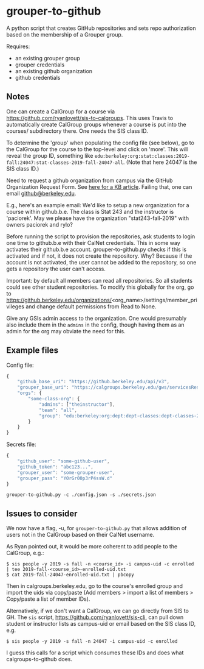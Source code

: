 # grouper-to-github

A python script that creates GitHub repositories and sets repo authorization
based on the membership of a Grouper group.

Requires:
  * an existing grouper group
  * grouper credentials
  * an existing github organization
  * github credentials

## Notes

One can create a CalGroup for a course via https://github.com/ryanlovett/sis-to-calgroups. This uses Travis to automatically create CalGroup groups whenever a course is put into the courses/ subdirectory there. One needs the SIS class ID.

To determine the 'group' when populating the config file (see below), go to the CalGroup for the course to the top-level and click on 'more'. This will reveal the group ID, something like `edu:berkeley:org:stat:classes:2019-fall:24047:stat-classes-2019-fall-24047-all`. (Note that here 24047 is the SIS class ID.)

Need to request a github organization from campus via the GitHub Organization Request Form. See [here for a KB article](https://berkeley.service-now.com/kb?sys_kb_id=f5e5c489db237b4497e5d144ce9619af&id=kb_article_view&sysparm_rank=4&sysparm_tsqueryId=8bd70e5ddb2bb34458bbdbf0ce9619c9). Failing that, one can email github@berkeley.edu.

E.g., here's an example email: We'd like to setup a new organization for a course within github.b.e. The class is Stat 243 and the instructor is 'paciorek'. May we please have the organization "stat243-fall-2019" with owners paciorek and rylo?

Before running the script to provision the repositories, ask students to login one time to github.b.e with their CalNet credentials. This in some way activates their github.b.e account. grouper-to-github.py checks if this is activated and if not, it does not create the repository. Why? Because if the account is not activated, the user cannot be added to the repository, so one gets a repository the user can't access.

Important: by default all members can read all repositories. So all students could see other student repositories. To modify this globally for the org, go to https://github.berkeley.edu/organizations/<org_name>/settings/member_privileges and change default permissions from Read to None.

Give any GSIs admin access to the organization. One would presumably also include them in the `admins` in the config, though having them as an admin for the org may obviate the need for this.

## Example files

Config file:
```javascript
{
	"github_base_uri": "https://github.berkeley.edu/api/v3",
	"grouper_base_uri": "https://calgroups.berkeley.edu/gws/servicesRest/json/v2_2_100",
	"orgs": {
		"some-class-org": {
			"admins": ["theinstructor"],
			"team": "all",
			"group": "edu:berkeley:org:dept:dept-classes:dept-classes-2188:dept-classes-2188-dept-123"
        }
    }
}
```

Secrets file:
```javascript
{
	"github_user": "some-github-user",
	"github_token": "abc123...",
	"grouper_user": "some-grouper-user",
	"grouper_pass": "Y0rGr00p3rP4ssW.d"
}
```

`grouper-to-github.py -c ./config.json -s ./secrets.json`

## Issues to consider

We now have a flag, -u, for `grouper-to-github.py` that allows addition of users not in the CalGroup based on their CalNet username.

As Ryan pointed out, it would be more coherent to add people to the CalGroup, e.g.:

```
$ sis people -y 2019 -s fall -n <course_id> -i campus-uid -c enrolled | tee 2019-fall-<course_id>-enrolled-uid.txt
$ cat 2019-fall-24047-enrolled-uid.txt | pbcopy
```

Then in calgroups.berkeley.edu, go to the course's enrolled group and import the uids via copy/paste (Add members > import a list of members > Copy/paste a list of member IDs).

Alternatively, if we don't want a CalGroup, we can go directly from SIS to GH. The `sis` script, https://github.com/ryanlovett/sis-cli, can pull down student or instructor lists as campus-uid or email based on the SIS class ID, e.g. 

```
$ sis people -y 2019 -s fall -n 24047 -i campus-uid -c enrolled
```

I guess this calls for a script which consumes these IDs and does what calgroups-to-github does.
